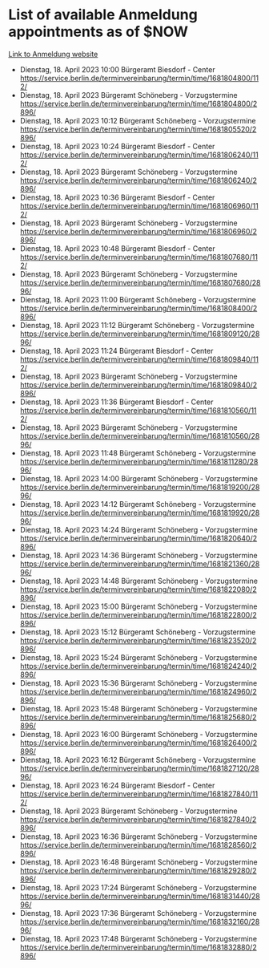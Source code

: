 # List of available Anmeldung appointments as of $NOW
[Link to Anmeldung website](https://service.berlin.de/terminvereinbarung/termin/tag.php?termin=1&anliegen[]=120686&dienstleisterlist=122210,122217,327316,122219,327312,122227,327314,122231,327346,122243,327348,122254,122252,329742,122260,329745,122262,329748,122271,327278,122273,327274,122277,327276,330436,122280,327294,122282,327290,122284,327292,122291,327270,122285,327266,122286,327264,122296,327268,150230,329760,122297,327286,122294,327284,122312,329763,122314,329775,122304,327330,122311,327334,122309,327332,317869,122281,327352,122279,329772,122283,122276,327324,122274,327326,122267,329766,122246,327318,122251,327320,122257,327322,122208,327298,122226,327300&herkunft=http%3A%2F%2Fservice.berlin.de%2Fdienstleistung%2F120686%2F)
- Dienstag, 18. April 2023 10:00 Bürgeramt Biesdorf - Center https://service.berlin.de/terminvereinbarung/termin/time/1681804800/112/
- Dienstag, 18. April 2023  Bürgeramt Schöneberg - Vorzugstermine https://service.berlin.de/terminvereinbarung/termin/time/1681804800/2896/
- Dienstag, 18. April 2023 10:12 Bürgeramt Schöneberg - Vorzugstermine https://service.berlin.de/terminvereinbarung/termin/time/1681805520/2896/
- Dienstag, 18. April 2023 10:24 Bürgeramt Biesdorf - Center https://service.berlin.de/terminvereinbarung/termin/time/1681806240/112/
- Dienstag, 18. April 2023  Bürgeramt Schöneberg - Vorzugstermine https://service.berlin.de/terminvereinbarung/termin/time/1681806240/2896/
- Dienstag, 18. April 2023 10:36 Bürgeramt Biesdorf - Center https://service.berlin.de/terminvereinbarung/termin/time/1681806960/112/
- Dienstag, 18. April 2023  Bürgeramt Schöneberg - Vorzugstermine https://service.berlin.de/terminvereinbarung/termin/time/1681806960/2896/
- Dienstag, 18. April 2023 10:48 Bürgeramt Biesdorf - Center https://service.berlin.de/terminvereinbarung/termin/time/1681807680/112/
- Dienstag, 18. April 2023  Bürgeramt Schöneberg - Vorzugstermine https://service.berlin.de/terminvereinbarung/termin/time/1681807680/2896/
- Dienstag, 18. April 2023 11:00 Bürgeramt Schöneberg - Vorzugstermine https://service.berlin.de/terminvereinbarung/termin/time/1681808400/2896/
- Dienstag, 18. April 2023 11:12 Bürgeramt Schöneberg - Vorzugstermine https://service.berlin.de/terminvereinbarung/termin/time/1681809120/2896/
- Dienstag, 18. April 2023 11:24 Bürgeramt Biesdorf - Center https://service.berlin.de/terminvereinbarung/termin/time/1681809840/112/
- Dienstag, 18. April 2023  Bürgeramt Schöneberg - Vorzugstermine https://service.berlin.de/terminvereinbarung/termin/time/1681809840/2896/
- Dienstag, 18. April 2023 11:36 Bürgeramt Biesdorf - Center https://service.berlin.de/terminvereinbarung/termin/time/1681810560/112/
- Dienstag, 18. April 2023  Bürgeramt Schöneberg - Vorzugstermine https://service.berlin.de/terminvereinbarung/termin/time/1681810560/2896/
- Dienstag, 18. April 2023 11:48 Bürgeramt Schöneberg - Vorzugstermine https://service.berlin.de/terminvereinbarung/termin/time/1681811280/2896/
- Dienstag, 18. April 2023 14:00 Bürgeramt Schöneberg - Vorzugstermine https://service.berlin.de/terminvereinbarung/termin/time/1681819200/2896/
- Dienstag, 18. April 2023 14:12 Bürgeramt Schöneberg - Vorzugstermine https://service.berlin.de/terminvereinbarung/termin/time/1681819920/2896/
- Dienstag, 18. April 2023 14:24 Bürgeramt Schöneberg - Vorzugstermine https://service.berlin.de/terminvereinbarung/termin/time/1681820640/2896/
- Dienstag, 18. April 2023 14:36 Bürgeramt Schöneberg - Vorzugstermine https://service.berlin.de/terminvereinbarung/termin/time/1681821360/2896/
- Dienstag, 18. April 2023 14:48 Bürgeramt Schöneberg - Vorzugstermine https://service.berlin.de/terminvereinbarung/termin/time/1681822080/2896/
- Dienstag, 18. April 2023 15:00 Bürgeramt Schöneberg - Vorzugstermine https://service.berlin.de/terminvereinbarung/termin/time/1681822800/2896/
- Dienstag, 18. April 2023 15:12 Bürgeramt Schöneberg - Vorzugstermine https://service.berlin.de/terminvereinbarung/termin/time/1681823520/2896/
- Dienstag, 18. April 2023 15:24 Bürgeramt Schöneberg - Vorzugstermine https://service.berlin.de/terminvereinbarung/termin/time/1681824240/2896/
- Dienstag, 18. April 2023 15:36 Bürgeramt Schöneberg - Vorzugstermine https://service.berlin.de/terminvereinbarung/termin/time/1681824960/2896/
- Dienstag, 18. April 2023 15:48 Bürgeramt Schöneberg - Vorzugstermine https://service.berlin.de/terminvereinbarung/termin/time/1681825680/2896/
- Dienstag, 18. April 2023 16:00 Bürgeramt Schöneberg - Vorzugstermine https://service.berlin.de/terminvereinbarung/termin/time/1681826400/2896/
- Dienstag, 18. April 2023 16:12 Bürgeramt Schöneberg - Vorzugstermine https://service.berlin.de/terminvereinbarung/termin/time/1681827120/2896/
- Dienstag, 18. April 2023 16:24 Bürgeramt Biesdorf - Center https://service.berlin.de/terminvereinbarung/termin/time/1681827840/112/
- Dienstag, 18. April 2023  Bürgeramt Schöneberg - Vorzugstermine https://service.berlin.de/terminvereinbarung/termin/time/1681827840/2896/
- Dienstag, 18. April 2023 16:36 Bürgeramt Schöneberg - Vorzugstermine https://service.berlin.de/terminvereinbarung/termin/time/1681828560/2896/
- Dienstag, 18. April 2023 16:48 Bürgeramt Schöneberg - Vorzugstermine https://service.berlin.de/terminvereinbarung/termin/time/1681829280/2896/
- Dienstag, 18. April 2023 17:24 Bürgeramt Schöneberg - Vorzugstermine https://service.berlin.de/terminvereinbarung/termin/time/1681831440/2896/
- Dienstag, 18. April 2023 17:36 Bürgeramt Schöneberg - Vorzugstermine https://service.berlin.de/terminvereinbarung/termin/time/1681832160/2896/
- Dienstag, 18. April 2023 17:48 Bürgeramt Schöneberg - Vorzugstermine https://service.berlin.de/terminvereinbarung/termin/time/1681832880/2896/
